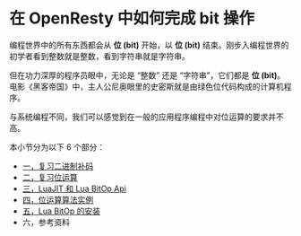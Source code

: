 # 在 OpenResty 中如何完成 bit 操作

编程世界中的所有东西都会从 **位 (bit)** 开始，以 **位 (bit)** 结束。刚步入编程世界的初学者看到整数就是整数，看到字符串就是字符串。

但在功力深厚的程序员眼中，无论是 “整数” 还是 “字符串”，它们都是 **位 (bit)**。电影《黑客帝国》中，主人公尼奥眼里的史密斯就是由绿色位代码构成的计算机程序。

与系统编程不同，我们可以感觉到在一般的应用程序编程中对位运算的要求并不高。

本小节分为以下 6 个部分：

- [一，复习二进制补码](./bit_two's_complement.md)
- [二，复习位运算](./bit_operations_review.md)
- [三，LuaJIT 和 Lua BitOp Api](./bit_LuaJIT_BitOp_Api.md)
- [四，位运算算法实例](./bit_bitwise_operation_example.md)
- [五，Lua BitOp 的安装](./bit_bitop_installation.md)
- 六，参考资料
